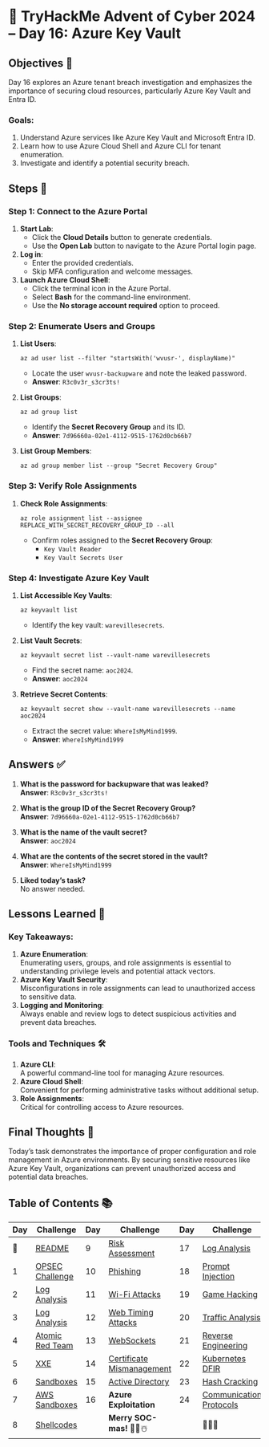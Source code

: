 # 🎄 TryHackMe Advent of Cyber 2024 – Day 16: Azure Key Vault

## Objectives 🎯

Day 16 explores an Azure tenant breach investigation and emphasizes the importance of securing cloud resources, particularly Azure Key Vault and Entra ID.

### Goals:
1. Understand Azure services like Azure Key Vault and Microsoft Entra ID.
2. Learn how to use Azure Cloud Shell and Azure CLI for tenant enumeration.
3. Investigate and identify a potential security breach.

## Steps 🚀

### Step 1: Connect to the Azure Portal
1. **Start Lab**:
   - Click the **Cloud Details** button to generate credentials.
   - Use the **Open Lab** button to navigate to the Azure Portal login page.
2. **Log in**:
   - Enter the provided credentials.
   - Skip MFA configuration and welcome messages.
3. **Launch Azure Cloud Shell**:
   - Click the terminal icon in the Azure Portal.
   - Select **Bash** for the command-line environment.
   - Use the **No storage account required** option to proceed.

### Step 2: Enumerate Users and Groups
1. **List Users**:
   ```
   az ad user list --filter "startsWith('wvusr-', displayName)"
   ```
   - Locate the user `wvusr-backupware` and note the leaked password.
   - **Answer**: `R3c0v3r_s3cr3ts!`

2. **List Groups**:
   ```
   az ad group list
   ```
   - Identify the **Secret Recovery Group** and its ID.
   - **Answer**: `7d96660a-02e1-4112-9515-1762d0cb66b7`

3. **List Group Members**:
   ```
   az ad group member list --group "Secret Recovery Group"
   ```

### Step 3: Verify Role Assignments
1. **Check Role Assignments**:
   ```
   az role assignment list --assignee REPLACE_WITH_SECRET_RECOVERY_GROUP_ID --all
   ```
   - Confirm roles assigned to the **Secret Recovery Group**:
     - `Key Vault Reader`
     - `Key Vault Secrets User`

### Step 4: Investigate Azure Key Vault
1. **List Accessible Key Vaults**:
   ```
   az keyvault list
   ```
   - Identify the key vault: `warevillesecrets`.

2. **List Vault Secrets**:
   ```
   az keyvault secret list --vault-name warevillesecrets
   ```
   - Find the secret name: `aoc2024`.
   - **Answer**: `aoc2024`

3. **Retrieve Secret Contents**:
   ```
   az keyvault secret show --vault-name warevillesecrets --name aoc2024
   ```
   - Extract the secret value: `WhereIsMyMind1999`.
   - **Answer**: `WhereIsMyMind1999`

## Answers ✅

1. **What is the password for backupware that was leaked?**  
   **Answer**: `R3c0v3r_s3cr3ts!`

2. **What is the group ID of the Secret Recovery Group?**  
   **Answer**: `7d96660a-02e1-4112-9515-1762d0cb66b7`

3. **What is the name of the vault secret?**  
   **Answer**: `aoc2024`

4. **What are the contents of the secret stored in the vault?**  
   **Answer**: `WhereIsMyMind1999`

5. **Liked today’s task?**  
   No answer needed.

## Lessons Learned 🌟

### Key Takeaways:
1. **Azure Enumeration**:  
   Enumerating users, groups, and role assignments is essential to understanding privilege levels and potential attack vectors.
2. **Azure Key Vault Security**:  
   Misconfigurations in role assignments can lead to unauthorized access to sensitive data.
3. **Logging and Monitoring**:  
   Always enable and review logs to detect suspicious activities and prevent data breaches.

### Tools and Techniques 🛠️
1. **Azure CLI**:  
   A powerful command-line tool for managing Azure resources.
2. **Azure Cloud Shell**:  
   Convenient for performing administrative tasks without additional setup.
3. **Role Assignments**:  
   Critical for controlling access to Azure resources.

## Final Thoughts 🎁

Today’s task demonstrates the importance of proper configuration and role management in Azure environments. By securing sensitive resources like Azure Key Vault, organizations can prevent unauthorized access and potential data breaches.

## Table of Contents 📚

| Day  | Challenge                              | Day  | Challenge                               | Day  | Challenge                               |
|------|----------------------------------------|------|-----------------------------------------|------|-----------------------------------------|
| 📖  | [README](../README.md)                 | 9    | [Risk Assessment](days/day9.md)         | 17   | [Log Analysis](days/day_17.md)          |
| 1    | [OPSEC Challenge](days/day1.md)        | 10   | [Phishing](days/day_10.md)              | 18   | [Prompt Injection](days/day_18.md)      |
| 2    | [Log Analysis](days/day2.md)           | 11   | [Wi-Fi Attacks](days/day_11.md)         | 19   | [Game Hacking](days/day_19.md)          |
| 3    | [Log Analysis](days/day3.md)           | 12   | [Web Timing Attacks](days/day_12.md)    | 20   | [Traffic Analysis](days/day_20.md)      |
| 4    | [Atomic Red Team](days/day4.md)        | 13   | [WebSockets](days/day_13.md)            | 21   | [Reverse Engineering](days/day_21.md)   |
| 5    | [XXE](days/day5.md)                    | 14   | [Certificate Mismanagement](days/day_14.md)| 22 | [Kubernetes DFIR](days/day_22.md)       |
| 6    | [Sandboxes](days/day6.md)              | 15   | [Active Directory](days/day_15.md)      | 23   | [Hash Cracking](days/day_23.md)         |
| 7    | [AWS Sandboxes](days/day7.md)          | 16   | **Azure Exploitation**                  | 24   | [Communication Protocols](days/day_24.md)|
| 8    | [Shellcodes](days/day8.md)             |      | **Merry SOC-mas!** 🎁✨☃️              |      | 🎄✨🎅                                |

